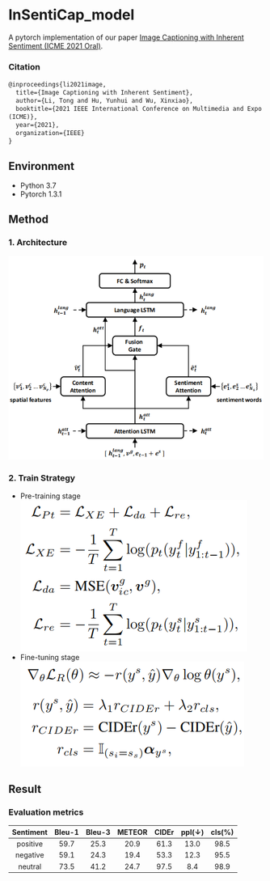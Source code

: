 # InSentiCap_model
A pytorch implementation of our paper [Image Captioning with Inherent Sentiment (ICME 2021 Oral)](./method_figs/Image%20Captioning%20with%20Inherent%20Sentiment.pdf).

### Citation
```
@inproceedings{li2021image,
  title={Image Captioning with Inherent Sentiment},
  author={Li, Tong and Hu, Yunhui and Wu, Xinxiao},
  booktitle={2021 IEEE International Conference on Multimedia and Expo (ICME)},
  year={2021},
  organization={IEEE}
}
```

## Environment
 - Python 3.7
 - Pytorch 1.3.1

## Method
### 1. Architecture
![Architecture](./method_figs/Architecture.png)

### 2. Train Strategy
 - Pre-training stage  
![Pre-training](./method_figs/Pre-training.png)
 - Fine-tuning stage  
![Fine-tuning](./method_figs/Fine-tuning.png)

## Result
### Evaluation metrics

|Sentiment|Bleu-1|Bleu-3|METEOR|CIDEr|ppl(↓)|cls(%)|
|:---:|:---:|:---:|:---:|:---:|:---:|:---:|
|positive|59.7|25.3|20.9|61.3|13.0|98.5|
|negative|59.1|24.3|19.4|53.3|12.3|95.5|
|neutral|73.5|41.2|24.7|97.5|8.4|98.9|

